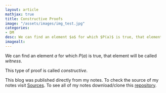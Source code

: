 ```yaml
---
layout: article
mathjax: true
title: Constructive Proofs
image: "/assets/images/img_test.jpg"
categories:
- DM
desc: We can find an element $a$ for which $P(a)$ is true, that element will be called witness. 
imagealt: 
---
```


We can find an element $a$ for which $P(a)$ is true, that element will be called *witness*.


































































































































































































































































































































































This type of proof is called *constructive*.

This blog was published directly from my notes.
To check the source of my notes visit [Sources](sources.html).
To see all of my notes download/clone this [repository](https://github.com/bovem/CS).